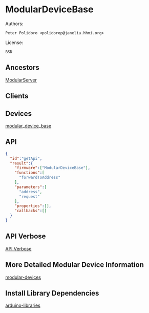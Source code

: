 # ModularDeviceBase

Authors:

    Peter Polidoro <polidorop@janelia.hhmi.org>

License:

    BSD

## Ancestors

[ModularServer](https://github.com/janelia-arduino/ModularServer)

## Clients

## Devices

[modular_device_base](https://github.com/janelia-modular-devices/modular_device_base.git)

## API

```json
{
  "id":"getApi",
  "result":{
    "firmware":["ModularDeviceBase"],
    "functions":[
      "forwardToAddress"
    ],
    "parameters":[
      "address",
      "request"
    ],
    "properties":[],
    "callbacks":[]
  }
}
```

## API Verbose

[API Verbose](./api.json)

## More Detailed Modular Device Information

[modular-devices](https://github.com/janelia-modular-devices/modular-devices)

## Install Library Dependencies

[arduino-libraries](https://github.com/janelia-arduino/arduino-libraries)
